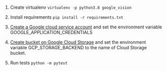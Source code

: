 1. Create virtualenv
`virtualenv -p python3.8 google_vision`

2. Install requirements
`pip install -r requirements.txt`

3. [Create a Google cloud service account](https://cloud.google.com/docs/authentication/getting-started)
and set the environment variable GOOGLE_APPLICATION_CREDENTIALS


4. [Create bucket on Google Cloud Storage](https://cloud.google.com/storage/docs/creating-buckets?hl=en_US)
and set the environment variable GCP_STORAGE_BACKEND 
to the name of Cloud Storage bucket.

5. Run tests
`python -m pytest`
